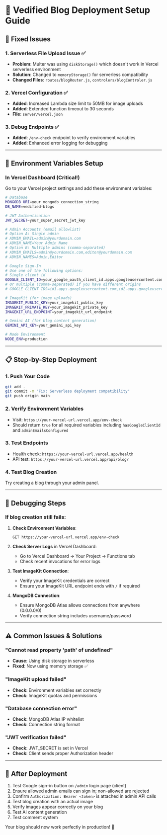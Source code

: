 # 🚀 Vedified Blog Deployment Setup Guide

## 🔧 Fixed Issues

### 1. **Serverless File Upload Issue** ✅
- **Problem**: Multer was using `diskStorage()` which doesn't work in Vercel serverless environment
- **Solution**: Changed to `memoryStorage()` for serverless compatibility
- **Changed Files**: `routes/blogRouter.js`, `controlers/blogControler.js`

### 2. **Vercel Configuration** ✅
- **Added**: Increased Lambda size limit to 50MB for image uploads
- **Added**: Extended function timeout to 30 seconds
- **File**: `server/vercel.json`

### 3. **Debug Endpoints** ✅
- **Added**: `/env-check` endpoint to verify environment variables
- **Added**: Enhanced error logging for debugging

---

## 🔑 Environment Variables Setup

### **In Vercel Dashboard** (Critical!)

Go to your Vercel project settings and add these environment variables:

```bash
# Database
MONGODB_URI=your_mongodb_connection_string
DB_NAME=vedified-blogs

# JWT Authentication
JWT_SECRET=your_super_secret_jwt_key

# Admin Accounts (email allowlist)
# Option A: Single admin
# ADMIN_EMAIL=admin@yourdomain.com
# ADMIN_NAME=Your Admin Name
# Option B: Multiple admins (comma-separated)
# ADMIN_EMAILS=admin@yourdomain.com,editor@yourdomain.com
# ADMIN_NAMES=Admin,Editor

# Google Sign-In
# Use one of the following options:
# Single client id
GOOGLE_CLIENT_ID=your_google_oauth_client_id.apps.googleusercontent.com
# Or multiple (comma-separated) if you have different origins
# GOOGLE_CLIENT_IDS=id1.apps.googleusercontent.com,id2.apps.googleusercontent.com

# ImageKit (for image uploads)
IMAGEKIT_PUBLIC_KEY=your_imagekit_public_key
IMAGEKIT_PRIVATE_KEY=your_imagekit_private_key
IMAGEKIT_URL_ENDPOINT=your_imagekit_url_endpoint

# Gemini AI (for blog content generation)
GEMINI_API_KEY=your_gemini_api_key

# Node Environment
NODE_ENV=production
```

---

## 📋 Step-by-Step Deployment

### 1. **Push Your Code**
```bash
git add .
git commit -m "Fix: Serverless deployment compatibility"
git push origin main
```

### 2. **Verify Environment Variables**
- Visit: `https://your-vercel-url.vercel.app/env-check`
- Should return `true` for all required variables including `hasGoogleClientId` and `adminEmailsConfigured`

### 3. **Test Endpoints**
- Health check: `https://your-vercel-url.vercel.app/health`
- API test: `https://your-vercel-url.vercel.app/api/blog/`

### 4. **Test Blog Creation**
Try creating a blog through your admin panel.

---

## 🐛 Debugging Steps

### If blog creation still fails:

1. **Check Environment Variables**:
   ```
   GET https://your-vercel-url.vercel.app/env-check
   ```

2. **Check Server Logs** in Vercel Dashboard:
   - Go to Vercel Dashboard → Your Project → Functions tab
   - Check recent invocations for error logs

3. **Test ImageKit Connection**:
   - Verify your ImageKit credentials are correct
   - Ensure your ImageKit URL endpoint ends with `/` if required

4. **MongoDB Connection**:
   - Ensure MongoDB Atlas allows connections from anywhere (0.0.0.0/0)
   - Verify connection string includes username/password

---

## ⚠️ Common Issues & Solutions

### **"Cannot read property 'path' of undefined"**
- **Cause**: Using disk storage in serverless
- **Fixed**: Now using memory storage ✅

### **"ImageKit upload failed"**
- **Check**: Environment variables set correctly
- **Check**: ImageKit quotas and permissions

### **"Database connection error"**
- **Check**: MongoDB Atlas IP whitelist
- **Check**: Connection string format

### **"JWT verification failed"**
- **Check**: JWT_SECRET is set in Vercel
- **Check**: Client sends proper Authorization header

---

## 🚀 After Deployment

1. Test Google sign-in button on `/admin` login page (client)
2. Ensure allowed admin emails can sign in; non-allowed are rejected
3. Confirm `Authorization: Bearer <token>` is attached in admin API calls
4. Test blog creation with an actual image
5. Verify images appear correctly on your blog
6. Test AI content generation
7. Test comment system

Your blog should now work perfectly in production! 🎉
